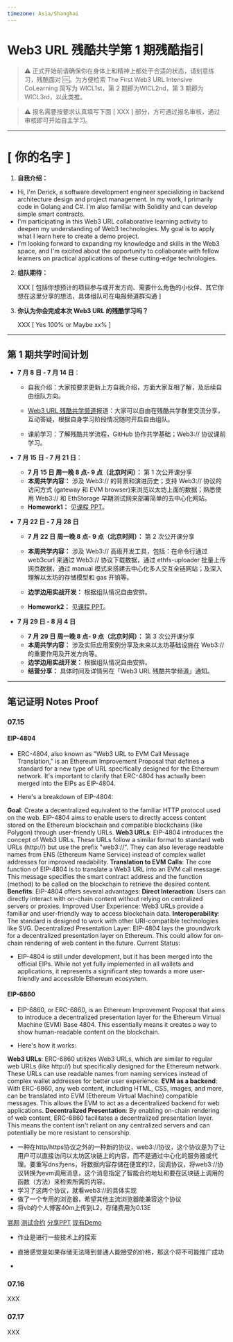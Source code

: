 ```yaml
---
timezone: Asia/Shanghai
---
```




# Web3 URL 残酷共学第 1 期残酷指引

> ⚠️ 正式开始前请确保你在身体上和精神上都处于合适的状态，请刻意练习，残酷面对 🆒。为方便检索 The First Web3 URL Intensive CoLearning 简写为 WICL1st，第 2 期即为WICL2nd，第 3 期即为 WICL3rd，以此类推。

> ⚠️ 报名需要按要求认真填写下面 [ XXX ] 部分，方可通过报名审核，通过审核即可开始自主学习。

---

# [ 你的名字 ]

1. **自我介绍：**

- Hi, I'm Derick, a software development engineer specializing in backend architecture design and project management. In my work, I primarily code in Golang and C#. I'm also familiar with Solidity and can develop simple smart contracts.
- I'm participating in this Web3 URL collaborative learning activity to deepen my understanding of Web3 technologies. My goal is to apply what I learn here to create a demo project.
- I'm looking forward to expanding my knowledge and skills in the Web3 space, and I'm excited about the opportunity to collaborate with fellow learners on practical applications of these cutting-edge technologies.

2. **组队期待：**

   XXX [ 包括你想预计的项目参与或开发方向、需要什么角色的小伙伴、其它你想在这里分享的想法，具体组队可在电报频道群沟通 ]

3. **你认为你会完成本次 Web3 URL 的残酷学习吗？**

   XXX [ Yes 100% or Maybe xx% ]

---

## 第 1 期共学时间计划

- **7 月 8 日 - 7 月 14 日**：

  - 自我介绍：大家按要求更新上方自我介绍，方面大家互相了解，及后续自由组队方向。

  -  [Web3 URL 残酷共学频道](https://t.me/LXDAO/8748)报道：大家可以自由在残酷共学群里交流分享，互动答疑，根据自身学习阶段情况随时开启自由组队。

  - 课前学习：了解残酷共学流程，GitHub 协作共学基础；Web3:// 协议课前学习。

- **7 月 15 日 - 7 月 21 日**：

  - **7 月 15 日 周一晚 8 点- 9 点（北京时间）：** 第 1 次公开课分享
  - **本周共学内容：** 涉及 Web3://  的背景和演进历史；支持 Web3://  协议的访问方式 (gateway 和 EVM browser)来浏览以太坊上面的数据；熟悉使用 Web3://  和 EthStorage 早期测试网来部署简单的去中心化网站。
  - **Homework1：** 见[课程 PPT](https://docs.google.com/presentation/d/1egJUKJrjC9wjkmOF9sLBkTSwHpd6hl8FXkWehPW7kFk/edit#slide=id.g1754f50a55c_0_11)。

- **7 月 22 日 - 7 月 28 日**
  - **7 月 22 日 周一晚 8 点- 9 点（北京时间）：** 第 2 次公开课分享

  - **本周共学内容：** 涉及 Web3://  高级开发工具，包括：在命令行通过 web3curl 来通过 Web3://  协议下载数据，通过 ethfs-uploader 批量上传网页数据，通过 manual 模式来搭建去中心化多人交互全链网站；及深入理解以太坊的存储模型和 gas 开销等。
  - **边学边用实战开发：** 根据组队情况自由安排。
  - **Homework2：** 见[课程 PPT](https://docs.google.com/presentation/d/1egJUKJrjC9wjkmOF9sLBkTSwHpd6hl8FXkWehPW7kFk/edit#slide=id.g1754f50a55c_0_11)。

- **7 月 29 日 - 8 月 4 日**
  - **7 月 29 日 周一晚 8 点- 9 点（北京时间）：** 第 3 次公开课分享
  - **本周共学内容：** 涉及实际应用案例分享及未来以太坊基础设施在 Web3://  的重要作用及开发方向等。
  - **边学边用实战开发：** 根据组队情况自由安排。
  - **结营分享：** 具体时间及详情另在「Web3 URL 残酷共学频道」通知。

---

## 笔记证明 Notes Proof
<!-- Content_START --> 
### 07.15

#### EIP-4804
- ERC-4804, also known as "Web3 URL to EVM Call Message Translation," is an Ethereum Improvement Proposal that defines a standard for a new type of URL specifically designed for the Ethereum network. It's important to clarify that ERC-4804 has actually been merged into the EIPs as EIP-4804.

- Here's a breakdown of EIP-4804:

**Goal**: Create a decentralized equivalent to the familiar HTTP protocol used on the web. EIP-4804 aims to enable users to directly access content stored on the Ethereum blockchain and compatible blockchains (like Polygon) through user-friendly URLs.
**Web3 URLs**: EIP-4804 introduces the concept of Web3 URLs. These URLs follow a similar format to standard web URLs (http://) but use the prefix "web3://". They can also leverage readable names from ENS (Ethereum Name Service) instead of complex wallet addresses for improved readability.
**Translation to EVM Calls**: The core function of EIP-4804 is to translate a Web3 URL into an EVM call message. This message specifies the smart contract address and the function (method) to be called on the blockchain to retrieve the desired content.
**Benefits**: EIP-4804 offers several advantages:
**Direct Interaction**: Users can directly interact with on-chain content without relying on centralized servers or proxies.
Improved User Experience: Web3 URLs provide a familiar and user-friendly way to access blockchain data.
**Interoperability**: The standard is designed to work with other URI-compatible technologies like SVG.
Decentralized Presentation Layer: EIP-4804 lays the groundwork for a decentralized presentation layer on Ethereum. This could allow for on-chain rendering of web content in the future.
Current Status:

- EIP-4804 is still under development, but it has been merged into the official EIPs.  While not yet fully implemented in all wallets and applications, it represents a significant step towards a more user-friendly and accessible Ethereum ecosystem.
#### EIP-6860

- EIP-6860, or ERC-6860, is an Ethereum Improvement Proposal that aims to introduce a decentralized presentation layer for the Ethereum Virtual Machine (EVM) Base 4804. This essentially means it creates a way to show human-readable content on the blockchain.

- Here's how it works:

**Web3 URLs**: ERC-6860 utilizes Web3 URLs, which are similar to regular web URLs (like http://) but specifically designed for the Ethereum network. These URLs can use readable names from naming services instead of complex wallet addresses for better user experience.
**EVM as a backend**: With ERC-6860, any web content, including HTML, CSS, images, and more, can be translated into EVM (Ethereum Virtual Machine) compatible messages. This allows the EVM to act as a decentralized backend for web applications.
**Decentralized Presentation**: By enabling on-chain rendering of web content, ERC-6860 facilitates a decentralized presentation layer. This means the content isn't reliant on any centralized servers and can potentially be more resistant to censorship.

- 一种在http/https协议之外的一种新的协议，web3://协议，这个协议是为了让用户可以直接访问以太坊区块链上的内容，而不是通过中心化的服务器或代理。要重写dns为ens，将数据内容存储在便宜的l2，回调协议，将web3://协议转换为evm调用消息，这个消息指定了智能合约地址和要在区块链上调用的函数（方法）来检索所需的内容。
- 学习了这两个协议，就看web3://的具体实现
- 做了一个专用的浏览器，希望其他主流浏览器能兼容这个协议
- 将vb的个人博客40m上传到L2，存储费用为0.13E

[官网](https://web3url.io/#/)
[测试合约](https://etherscan.io/token/0x892848074ddea461a15f337250da3ce55580ca85#readContract)
[分享PPT](https://docs.google.com/presentation/d/1egJUKJrjC9wjkmOF9sLBkTSwHpd6hl8FXkWehPW7kFk/edit#slide=id.g26637866a4a_0_10)
[现有Demo](https://github.com/ethstorage/awesome-web3)
- 作业是进行一些技术上的探索
* 直接感觉是如果存储无法降到普通人能接受的价格，那这个将不可能推广成功
- 

### 07.16

XXX

### 07.17

XXX
<!-- Content_END -->
